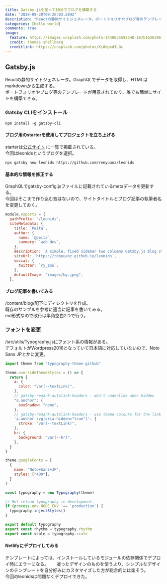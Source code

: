 ```yaml
---
title: Gatsby.jsを使って10分でブログを構築する
date: "2020-09-20T09:26:03.284Z"
description: "Reactの静的サイトジェネレータ。ポートフォリオやブログ等のテンプレートが用意されており、誰でも簡単にサイトを構築できる。"
categories: [hello world]
comments: true
image:
  feature: https://images.unsplash.com/photo-1440635592348-167b1b30296f?crop=entropy&dpr=2&fit=crop&fm=jpg&h=475&ixjsv=2.1.0&ixlib=rb-0.3.5&q=50&w=1250
  credit: thomas shellberg
  creditlink: https://unsplash.com/photos/Ki0dpxd3LGc
---
```


## Gatsby.js

Reactの静的サイトジェネレータ。GraphQLでデータを取得し、HTMLはmarkdownから生成する。  
ポートフォリオやブログ等のテンプレートが用意されており、誰でも簡単にサイトを構築できる。


### Gatsby CLIをインストール
```Linux
npm install -g gatsby-cli
```

#### ブログ用のstarterを使用してプロジェクトを立ち上げる
starterは[公式サイト](https://www.gatsbyjs.com/starters/) に一覧で掲載されている。  
今回はleonidsというブログを選択。
```Linux
npx gatsby new leonids https://github.com/renyuanz/leonids
```
  
#### 基本的な情報を修正する
GraphQLでgatsby-config.jsファイルに記載されているmetaデータを更新する。  
今回はそこまで作り込む気はないので、サイトタイトルとブログ記事の執筆者名を変更しておく。
```gatsby-config.js
module.exports = {
  pathPrefix: "/leonids",
  siteMetadata: {
    title: `Peita`,
    author: {
      name: `@peita`,
      summary: `web dev`,
    },
    description: `A simple, fixed sidebar two columns Gatsby.js blog starter.`,
    siteUrl: `https://renyuanz.github.io/leonids`,
    social: {
      twitter: `ry_zou`,
    },
    defaultImage: "images/bg.jpeg",
  },
```

  
#### ブログ記事を書いてみる
/content/blog/配下にディレクトリを作成。  
既存のサンプルを参考に適当に記事を書いてみる。  
md形式なので改行は半角空白2つで行う。

### フォントを変更
/src/utils/Typography.jsにフォント系の情報がある。  
デフォルトがWordpress2016となっていて日本語に対応していないので、Noto Sans JPとかに変更。
```Typography.js
import theme from "typography-theme-github"

theme.overrideThemeStyles = () => {
  return {
    a: {
      color: "var(--textLink)",
    },
    // gatsby-remark-autolink-headers - don't underline when hidden
    "a.anchor": {
      boxShadow: "none",
    },
    // gatsby-remark-autolink-headers - use theme colours for the link icon
    'a.anchor svg[aria-hidden="true"]': {
      stroke: "var(--textLink)",
    },
    hr: {
      background: "var(--hr)",
    },
  }
}

theme.googleFonts = [
  {
    name: "Noto+Sans+JP",
    styles: ["400"],
  }
]

const typography = new Typography(theme)

// Hot reload typography in development.
if (process.env.NODE_ENV !== `production`) {
  typography.injectStyles()
}

export default typography
export const rhythm = typography.rhythm
export const scale = typography.scale
```

#### Netlifyにデプロイしてみる
テンプレートによっては、インストールしているモジュールの依存関係でデプロイ時にエラーになる。　　
凝ったデザインのものを使うより、シンプルなデザインのテンプレートを自分好みにカスタマイズした方が総合的には楽そう。  
今回のleonidsは問題なくデプロイできた。
